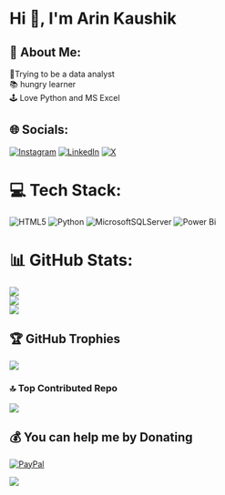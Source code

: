# Hi 👋, I'm Arin Kaushik
## 💫 About Me:
🔭Trying to be a data analyst<br>📚 hungry learner  <br>🕹 Love Python and MS Excel


## 🌐 Socials:
[![Instagram](https://img.shields.io/badge/Instagram-%23E4405F.svg?logo=Instagram&logoColor=white)](https://instagram.com/Arin117kaushik) [![LinkedIn](https://img.shields.io/badge/LinkedIn-%230077B5.svg?logo=linkedin&logoColor=white)](https://linkedin.com/in/https://www.linkedin.com/in/arin-kaushik-258502257/) [![X](https://img.shields.io/badge/X-black.svg?logo=X&logoColor=white)](https://x.com/https://twitter.com/Arinakamazu) 

# 💻 Tech Stack:
![HTML5](https://img.shields.io/badge/html5-%23E34F26.svg?style=flat-square&logo=html5&logoColor=white) ![Python](https://img.shields.io/badge/python-3670A0?style=flat-square&logo=python&logoColor=ffdd54) ![MicrosoftSQLServer](https://img.shields.io/badge/Microsoft%20SQL%20Server-CC2927?style=flat-square&logo=microsoft%20sql%20server&logoColor=white) ![Power Bi](https://img.shields.io/badge/power_bi-F2C811?style=flat-square&logo=powerbi&logoColor=black)
# 📊 GitHub Stats:
![](https://github-readme-stats.vercel.app/api?username=ArinAkaMazu&theme=dark&hide_border=false&include_all_commits=false&count_private=false)<br/>
![](https://github-readme-streak-stats.herokuapp.com/?user=ArinAkaMazu&theme=dark&hide_border=false)<br/>
![](https://github-readme-stats.vercel.app/api/top-langs/?username=ArinAkaMazu&theme=dark&hide_border=false&include_all_commits=false&count_private=false&layout=compact)

## 🏆 GitHub Trophies
![](https://github-profile-trophy.vercel.app/?username=ArinAkaMazu&theme=radical&no-frame=false&no-bg=true&margin-w=4)

### 🔝 Top Contributed Repo
![](https://github-contributor-stats.vercel.app/api?username=ArinAkaMazu&limit=5&theme=dark&combine_all_yearly_contributions=true)

  ## 💰 You can help me by Donating
  [![PayPal](https://img.shields.io/badge/PayPal-00457C?style=for-the-badge&logo=paypal&logoColor=white)](https://paypal.me/paypal.me/tribemazu) 

  



[![](https://visitcount.itsvg.in/api?id=ArinAkaMazu&icon=0&color=0)](https://visitcount.itsvg.in)



